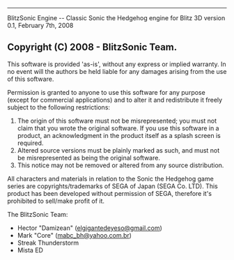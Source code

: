  ------------------------------------------------------------------------
BlitzSonic Engine -- Classic Sonic the Hedgehog engine for Blitz 3D
 version 0.1, February 7th, 2008

 Copyright (C) 2008 - BlitzSonic Team.
 ------------------------------------------------------------------------

 This software is provided 'as-is', without any express or implied
 warranty.  In no event will the authors be held liable for any damages
 arising from the use of this software.
 
 Permission is granted to anyone to use this software for any purpose
 (except for commercial applications) and to alter it and redistribute
 it freely subject to the following restrictions:

 1. The origin of this software must not be misrepresented; you must not
    claim that you wrote the original software. If you use this software
    in a product, an acknowledgment in the product itself as a splash
    screen is required.
 2. Altered source versions must be plainly marked as such, and must not be
    misrepresented as being the original software.
 3. This notice may not be removed or altered from any source distribution.

 All characters and materials in relation to the Sonic the Hedgehog game series
 are copyrights/trademarks of SEGA of Japan (SEGA Co. LTD). This product
 has been developed without permission of SEGA, therefore it's prohibited
 to sell/make profit of it.
 
 The BlitzSonic Team:
 - Hector "Damizean" (elgigantedeyeso@gmail.com)
 - Mark "Core" (mabc_bh@yahoo.com.br)
 - Streak Thunderstorm
 - Mista ED
